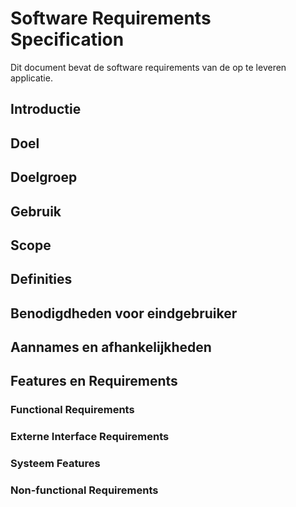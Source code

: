 # Software Requirements Specification
Dit document bevat de software requirements van de op te leveren applicatie. 


## Introductie


## Doel


## Doelgroep


## Gebruik


## Scope


## Definities


## Benodigdheden voor eindgebruiker


## Aannames en afhankelijkheden


## Features en Requirements

### Functional Requirements

### Externe Interface Requirements

### Systeem Features

### Non-functional Requirements